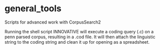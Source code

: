 # general_tools
Scripts for advanced work with CorpusSearch2

Running the shell script INNOVATIVE will execute a coding query (.c) on a penn parsed corpus, resulting in a .cod file. It will then attach the linguistic string to the coding string and clean it up for opening as a spreadsheet.
